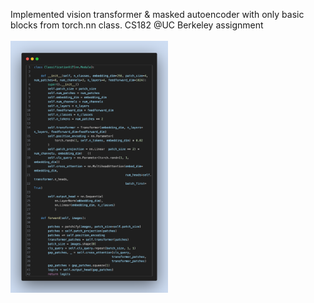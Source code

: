 Implemented vision transformer & masked autoencoder with only basic blocks from torch.nn class. CS182 @UC Berkeley assignment
<br><br>
<img src="assets/code-snapshot.png" width="50%">

